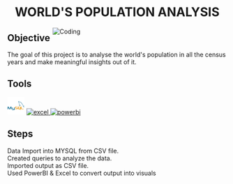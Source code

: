 
<h1 align="center">WORLD'S POPULATION ANALYSIS</h1>
<img align="right" alt="Coding" width="400" src="https://img.freepik.com/free-vector/flat-world-population-day-illustration_23-2148962914.jpg?w=2000">
<h2 align="left">Objective</h3>
<p align="left">The goal of this project is to analyse the world's population in all the census years and make meaningful insights out of it.</p>
<h2 align="left">Tools</h3>

<p align="left"><ahref="https://www.mysql.com/" target="_blank" rel="noreferrer"> <img src="https://raw.githubusercontent.com/devicons/devicon/master/icons/mysql/mysql-original-wordmark.svg" alt="mysql" width="40" height="40"/> </a><a href="https://www.microsoft.com/en-us/microsoft-365/excel" target="_blank" rel="noreferrer"> <img src="https://img.icons8.com/color/512/microsoft-excel-2019--v1.png" alt="excel" width="40" height="40"/></a><a href="https://powerbi.microsoft.com/en-au/" target="_blank" rel="noreferrer"> <img src="https://img.icons8.com/color/1x/power-bi.png" alt="powerbi" width="40" height="40"/> </a> </p>
<h2 align="left">Steps</h3>

<p align="left">Data Import into MYSQL from CSV file.<br>
Created queries to analyze the data.<br>
Imported output as CSV file.<br>
Used PowerBI & Excel to convert output into visuals</p>
